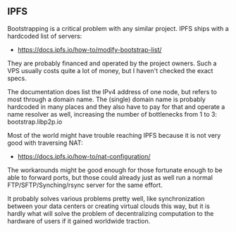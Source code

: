 ## IPFS

Bootstrapping is a critical problem with any similar project. IPFS ships with a hardcoded list of servers:

* https://docs.ipfs.io/how-to/modify-bootstrap-list/

They are probably financed and operated by the project owners. Such a VPS usually costs quite a lot of money, but I haven't checked the exact specs.

The documentation does list the IPv4 address of one node, but refers to most through a domain name. The (single) domain name is probably hardcoded in many places and they also have to pay for that and operate a name resolver as well, increasing the number of bottlenecks from 1 to 3: bootstrap.libp2p.io

Most of the world might have trouble reaching IPFS because it is not very good with traversing NAT:

* https://docs.ipfs.io/how-to/nat-configuration/

The workarounds might be good enough for those fortunate enough to be able to forward ports, but those could already just as well run a normal FTP/SFTP/Synching/rsync server for the same effort.

It probably solves various problems pretty well, like synchronization between your data centers or creating virtual clouds this way, but it is hardly what will solve the problem of decentralizing computation to the hardware of users if it gained worldwide traction.
